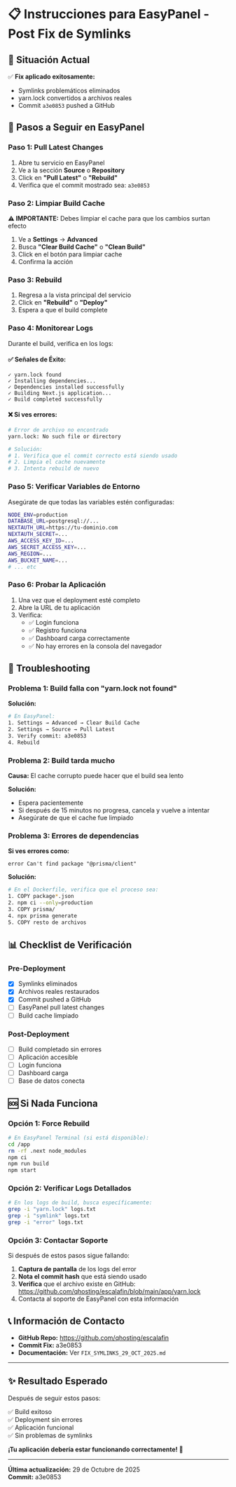 
# 📋 Instrucciones para EasyPanel - Post Fix de Symlinks

## 🎯 Situación Actual

✅ **Fix aplicado exitosamente:**
- Symlinks problemáticos eliminados
- yarn.lock convertidos a archivos reales
- Commit `a3e0853` pushed a GitHub

## 🚀 Pasos a Seguir en EasyPanel

### Paso 1: Pull Latest Changes

1. Abre tu servicio en EasyPanel
2. Ve a la sección **Source** o **Repository**
3. Click en **"Pull Latest"** o **"Rebuild"**
4. Verifica que el commit mostrado sea: `a3e0853`

### Paso 2: Limpiar Build Cache

**⚠️ IMPORTANTE:** Debes limpiar el cache para que los cambios surtan efecto

1. Ve a **Settings** → **Advanced**
2. Busca **"Clear Build Cache"** o **"Clean Build"**
3. Click en el botón para limpiar cache
4. Confirma la acción

### Paso 3: Rebuild

1. Regresa a la vista principal del servicio
2. Click en **"Rebuild"** o **"Deploy"**
3. Espera a que el build complete

### Paso 4: Monitorear Logs

Durante el build, verifica en los logs:

#### ✅ Señales de Éxito:

```
✓ yarn.lock found
✓ Installing dependencies...
✓ Dependencies installed successfully
✓ Building Next.js application...
✓ Build completed successfully
```

#### ❌ Si ves errores:

```bash
# Error de archivo no encontrado
yarn.lock: No such file or directory

# Solución:
# 1. Verifica que el commit correcto está siendo usado
# 2. Limpia el cache nuevamente
# 3. Intenta rebuild de nuevo
```

### Paso 5: Verificar Variables de Entorno

Asegúrate de que todas las variables estén configuradas:

```bash
NODE_ENV=production
DATABASE_URL=postgresql://...
NEXTAUTH_URL=https://tu-dominio.com
NEXTAUTH_SECRET=...
AWS_ACCESS_KEY_ID=...
AWS_SECRET_ACCESS_KEY=...
AWS_REGION=...
AWS_BUCKET_NAME=...
# ... etc
```

### Paso 6: Probar la Aplicación

1. Una vez que el deployment esté completo
2. Abre la URL de tu aplicación
3. Verifica:
   - ✅ Login funciona
   - ✅ Registro funciona  
   - ✅ Dashboard carga correctamente
   - ✅ No hay errores en la consola del navegador

## 🔧 Troubleshooting

### Problema 1: Build falla con "yarn.lock not found"

**Solución:**
```bash
# En EasyPanel:
1. Settings → Advanced → Clear Build Cache
2. Settings → Source → Pull Latest
3. Verify commit: a3e0853
4. Rebuild
```

### Problema 2: Build tarda mucho

**Causa:** El cache corrupto puede hacer que el build sea lento

**Solución:**
- Espera pacientemente
- Si después de 15 minutos no progresa, cancela y vuelve a intentar
- Asegúrate de que el cache fue limpiado

### Problema 3: Errores de dependencias

**Si ves errores como:**
```
error Can't find package "@prisma/client"
```

**Solución:**
```bash
# En el Dockerfile, verifica que el proceso sea:
1. COPY package*.json
2. npm ci --only=production
3. COPY prisma/
4. npx prisma generate
5. COPY resto de archivos
```

## 📊 Checklist de Verificación

### Pre-Deployment
- [x] Symlinks eliminados
- [x] Archivos reales restaurados
- [x] Commit pushed a GitHub
- [ ] EasyPanel pull latest changes
- [ ] Build cache limpiado

### Post-Deployment
- [ ] Build completado sin errores
- [ ] Aplicación accesible
- [ ] Login funciona
- [ ] Dashboard carga
- [ ] Base de datos conecta

## 🆘 Si Nada Funciona

### Opción 1: Force Rebuild

```bash
# En EasyPanel Terminal (si está disponible):
cd /app
rm -rf .next node_modules
npm ci
npm run build
npm start
```

### Opción 2: Verificar Logs Detallados

```bash
# En los logs de build, busca específicamente:
grep -i "yarn.lock" logs.txt
grep -i "symlink" logs.txt
grep -i "error" logs.txt
```

### Opción 3: Contactar Soporte

Si después de estos pasos sigue fallando:

1. **Captura de pantalla** de los logs del error
2. **Nota el commit hash** que está siendo usado
3. **Verifica** que el archivo existe en GitHub: 
   https://github.com/qhosting/escalafin/blob/main/app/yarn.lock
4. Contacta al soporte de EasyPanel con esta información

## 📞 Información de Contacto

- **GitHub Repo:** https://github.com/qhosting/escalafin
- **Commit Fix:** a3e0853
- **Documentación:** Ver `FIX_SYMLINKS_29_OCT_2025.md`

---

## ✨ Resultado Esperado

Después de seguir estos pasos:

✅ Build exitoso  
✅ Deployment sin errores  
✅ Aplicación funcional  
✅ Sin problemas de symlinks  

**¡Tu aplicación debería estar funcionando correctamente! 🎉**

---

**Última actualización:** 29 de Octubre de 2025  
**Commit:** a3e0853
